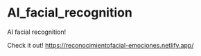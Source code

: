 # AI_facial_recognition
AI facial recognition!

Check it out! https://reconocimientofacial-emociones.netlify.app/
